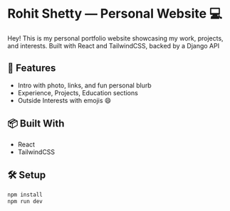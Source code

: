 # Rohit Shetty — Personal Website 💻

Hey! This is my personal portfolio website showcasing my work, projects, and interests. Built with React and TailwindCSS, backed by a Django API

## 🚀 Features
- Intro with photo, links, and fun personal blurb
- Experience, Projects, Education sections
- Outside Interests with emojis 😄

## 📦 Built With
- React
- TailwindCSS

## 🛠 Setup
```bash
npm install
npm run dev
